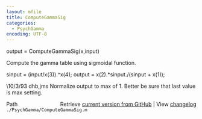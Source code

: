 ```yaml
---
layout: mfile
title: ComputeGammaSig
categories:
  - PsychGamma
encoding: UTF-8
---
```


output = ComputeGammaSig(x,input)

Compute the gamma table using sigmoidal function.

sinput = (input/x(3)).^x(4);
output = x(2).\*sinput./(sinput + x(1));

\10/3/93  dhb,jms  Normalize output to max of 1.
                  Better be sure that last value is max setting.


<div class="code_header" style="text-align:right;">
  <span style="float:left;">Path&nbsp;&nbsp;</span> <span class="counter">Retrieve <a href=
  "https://raw.github.com/Psychtoolbox-3/Psychtoolbox-3/beta/./PsychGamma/ComputeGammaSig.m">current version from GitHub</a> | View <a href=
  "https://github.com/Psychtoolbox-3/Psychtoolbox-3/commits/beta/./PsychGamma/ComputeGammaSig.m">changelog</a></span>
</div>
<div class="code">
  <code>./PsychGamma/ComputeGammaSig.m</code>
</div>
